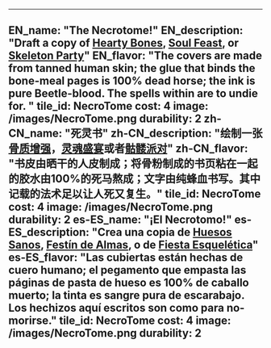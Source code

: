 ---

EN_name: "The Necrotome!"
EN_description: "Draft a copy of <a href = '../abilities#HeartyBones'>Hearty Bones</a>, <a href = '../abilities#SoulFeast'>Soul Feast</a>, or <a href = '../abilities#SkeletonParty'>Skeleton Party</a>"
EN_flavor: "The covers are made from tanned human skin; the glue that binds the bone-meal pages is 100% dead horse; the ink is pure Beetle-blood. The spells within are to undie for.  "
tile_id: NecroTome
cost: 4
image: /images/NecroTome.png
durability: 2
zh-CN_name: "死灵书"
zh-CN_description: "绘制一张<a href = '../abilities#HeartyBones'>骨质增强</a>，<a href = '../abilities#SoulFeast'>灵魂盛宴</a>或者<a href = '../abilities#SkeletonParty'>骷髅派对</a>"
zh-CN_flavor: "书皮由晒干的人皮制成；将骨粉制成的书页粘在一起的胶水由100%的死马熬成；文字由纯蜂血书写。其中记载的法术足以让人死又复生。"
tile_id: NecroTome
cost: 4
image: /images/NecroTome.png
durability: 2
es-ES_name: "¡El Necrotomo!"
es-ES_description: "Crea una copia de <a href = '../abilities#HeartyBones'>Huesos Sanos</a>, <a href = '../abilities#SoulFeast'>Festín de Almas</a>, o de <a href = '../abilities#SkeletonParty'>Fiesta Esquelética</a>"
es-ES_flavor: "Las cubiertas están hechas de cuero humano; el pegamento que empasta las páginas de pasta de hueso es 100% de caballo muerto; la tinta es sangre pura de escarabajo. Los hechizos aquí escritos son como para no-morirse."
tile_id: NecroTome
cost: 4
image: /images/NecroTome.png
durability: 2
---